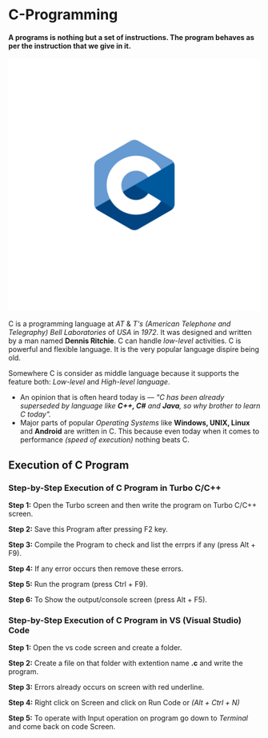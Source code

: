 # C-Programming
#### A programs is nothing but a set of instructions. The program behaves as per the instruction that we give in it.


<span style="display:block; width:; height:; text-align: center;">![C-Progaramming](https://raw.githubusercontent.com/princekunal101/C_Language/main/screenshots/c-language-icon.png)
</span>

 C is a programming language at *AT* & *T's (American Telephone and Telegraphy) Bell Laboratories* of *USA* in *1972*. It was designed and written by a man named **Dennis Ritchie**. C can handle *low-level* activities. C is powerful and flexible language. It is the very popular language dispire being old. 

 Somewhere C is consider as middle language because it supports the feature both: *Low-level* and *High-level language*.

 - An opinion that is often heard today is — *"C has been already superseded by language like **C++, C#** and **Java**, so why brother to learn C today".*  
 - Major parts of popular *Operating Systems* like **Windows, UNIX, Linux** and **Android** are written in C. This because even today when it comes to performance *(speed of execution)* nothing beats C.
 ## Execution of C Program
 ### Step-by-Step Execution of C Program in Turbo C/C++
 **Step 1:**    Open the Turbo screen and then write the program on Turbo C/C++ screen.

 **Step 2:** Save this Program after pressing F2 key.

 **Step 3:** Compile the Program to check and list the errprs if any (press Alt + F9).

 **Step 4:** If any error occurs then remove these errors.

 **Step 5:** Run the program (press Ctrl + F9).

 **Step 6:** To Show the output/console screen (press Alt + F5).

 ### Step-by-Step Execution of C Program in VS (Visual Studio) Code


 **Step 1:** Open the vs code screen and create a folder.

 **Step 2:** Create a file on that folder with extention name **.c** and write the program.

 **Step 3:** Errors already occurs on screen with red underline.

 **Step 4:** Right click on Screen and click on Run Code or *(Alt + Ctrl + N)*  

 **Step 5:** To operate with Input operation on program go down to *Terminal* and come back on code Screen. 